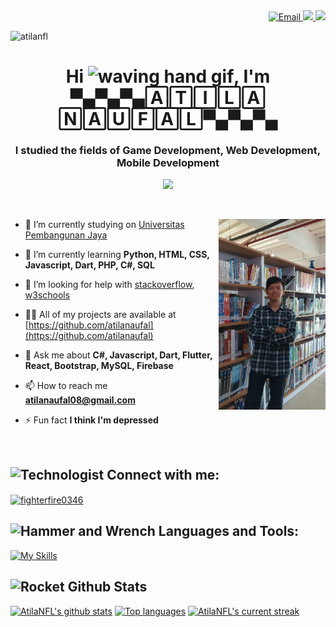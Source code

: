 <div align="right">
  <a href="mailto:atilanaufal08@gmail.com">
    <img src="https://img.shields.io/badge/Gmail-D14836?style=for-the-badge&logo=gmail&logoColor=white" alt="Email" />
  </a>
  <a href="https://osc.medcom.id/community/author/barayaroas@gmail.com" target="_blank">
    <img src="https://img.shields.io/badge/Blogger-FF5722?style=for-the-badge&logo=blogger&logoColor=white" target="_blank" />
  </a>
  <a href="https://discord.gg/corssexpy" target="_blank">
     <img src="https://img.shields.io/badge/Discord-%235865F2?style=for-the-badge&logo=discord&logoColor=white" target="_blank" />
  </a>
</div>
<p align="left"> <img src="https://komarev.com/ghpvc/?username=fikriarmiafahmi&label=Profile%20views&color=0e75b6&style=flat" alt="atilanfl" /> </p>

<h1 align="center">Hi <img src="https://user-images.githubusercontent.com/72663882/171687151-bb31c996-c9d2-49c8-b593-734946893b23.gif" alt="waving hand gif" aria-hidden="true" width="40" />, I'm ▀▄▀▄▀▄🄰🅃🄸🄻🄰 🄽🄰🅄🄵🄰🄻▀▄▀▄▀▄</h1>
<h3 align="center">I studied the fields of Game Development, Web Development, Mobile Development</h3>
<p align="center"><img src="https://user-images.githubusercontent.com/73097560/115834477-dbab4500-a447-11eb-908a-139a6edaec5c.gif"></p>
<p align="left"> <a href="https://twitter.com/" target="blank"><img src="https://img.shields.io/twitter/follow/?logo=twitter&style=for-the-badge" alt="" /></a> </p>

<img align="right" alt="MyPhoto" width="34%" src="pfp.jpg">

- 🔭 I’m currently studying on [Universitas Pembangunan Jaya](https://upj.ac.id/)

- 🌱 I’m currently learning **Python, HTML, CSS, Javascript, Dart, PHP, C#, SQL**

- 🤝 I’m looking for help with [stackoverflow](https://stackoverflow.com/), [w3schools](https://www.w3schools.com/)

- 👨‍💻 All of my projects are available at [https://github.com/atilanaufal](https://github.com/atilanaufal)

- 💬 Ask me about **C#, Javascript, Dart, Flutter, React, Bootstrap, MySQL, Firebase**

- 📫 How to reach me **atilanaufal08@gmail.com**

- ⚡ Fun fact **I think I'm depressed**

<br> 

## <img src="https://raw.githubusercontent.com/Tarikul-Islam-Anik/Animated-Fluent-Emojis/master/Emojis/People/Technologist.png" alt="Technologist" width="30" height="30" /> Connect with me:
<p align="left">
<a href="https://discord.gg/corsseexpy" target="blank"><img align="center" src="https://raw.githubusercontent.com/rahuldkjain/github-profile-readme-generator/master/src/images/icons/Social/discord.svg" alt="fighterfire0346" height="30" width="40" /></a>
</p>

## <img src="https://raw.githubusercontent.com/Tarikul-Islam-Anik/Animated-Fluent-Emojis/master/Emojis/Objects/Hammer%20and%20Wrench.png" alt="Hammer and Wrench" width="30" height="30" /> Languages and Tools:
[![My Skills](https://skillicons.dev/icons?i=bootstrap,cs,blender,css,figma,flutter,html,js,mysql,php,python,unity,godot,dart,react)](#)

## <img src="https://raw.githubusercontent.com/Tarikul-Islam-Anik/Animated-Fluent-Emojis/master/Emojis/Travel%20and%20places/Rocket.png" alt="Rocket" width="30" height="30" /> Github Stats
[![AtilaNFL's github stats](https://bad-apple-github-readme.vercel.app/api?username=atilanaufal&show_icons=true&count_private=true&line_height=20&icon_color=00b3ff&theme=blue-green&title_color=00b3ff)](#)
[![Top languages](https://github-readme-mwendwa.vercel.app/api/top-langs/?username=atilanaufal&layout=compact&count_private=true&theme=blue-green&title_color=00b3ff)](#)
[![AtilaNFL's current streak](https://streak-stats.demolab.com/?user=atilanaufal&count_private=true&theme=blue-green&title_color=00b3ff)](#)

